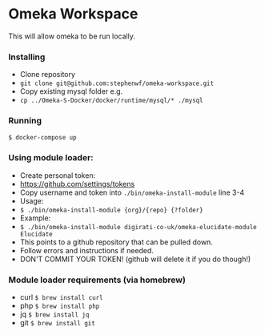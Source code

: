 # Omeka Workspace
This will allow omeka to be run locally.

### Installing
- Clone repository
- `git clone git@github.com:stephenwf/omeka-workspace.git`
- Copy existing mysql folder e.g.
- `cp ../Omeka-S-Docker/docker/runtime/mysql/* ./mysql`

### Running
```bash
$ docker-compose up
```

### Using module loader:
- Create personal token:
- https://github.com/settings/tokens
- Copy username and token into `./bin/omeka-install-module` line 3-4
- Usage:
- `$ ./bin/omeka-install-module {org}/{repo} {?folder}`
- Example:
- `$ ./bin/omeka-install-module digirati-co-uk/omeka-elucidate-module Elucidate`
- This points to a github repository that can be pulled down.
- Follow errors and instructions if needed.
- DON'T COMMIT YOUR TOKEN! (github will delete it if you do though!)

### Module loader requirements (via homebrew)
- curl `$ brew install curl`
- php `$ brew install php`
- jq `$ brew install jq`
- git `$ brew install git`
